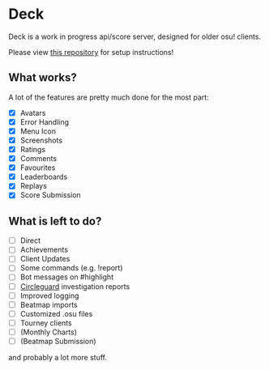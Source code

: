 # Deck

Deck is a work in progress api/score server, designed for older osu! clients.

Please view [this repository](https://github.com/Lekuruu/titanic) for setup instructions!

## What works?

A lot of the features are pretty much done for the most part:

- [x] Avatars
- [x] Error Handling
- [x] Menu Icon
- [x] Screenshots
- [x] Ratings
- [x] Comments
- [x] Favourites
- [x] Leaderboards
- [x] Replays
- [x] Score Submission

## What is left to do?

- [ ] Direct
- [ ] Achievements
- [ ] Client Updates
- [ ] Some commands (e.g. !report)
- [ ] Bot messages on #highlight
- [ ] [Circleguard](https://github.com/circleguard) investigation reports
- [ ] Improved logging
- [ ] Beatmap imports
- [ ] Customized .osu files
- [ ] Tourney clients
- [ ] (Monthly Charts)
- [ ] (Beatmap Submission)

and probably a lot more stuff.

